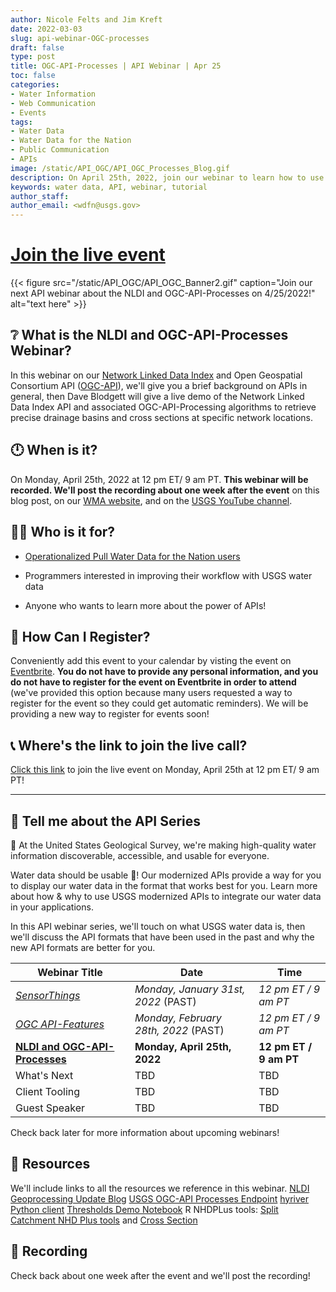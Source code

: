 ```yaml
---
author: Nicole Felts and Jim Kreft
date: 2022-03-03
slug: api-webinar-OGC-processes
draft: false
type: post
title: OGC-API-Processes | API Webinar | Apr 25
toc: false
categories:
- Water Information
- Web Communication
- Events
tags:
- Water Data
- Water Data for the Nation
- Public Communication
- APIs
image: /static/API_OGC/API_OGC_Processes_Blog.gif
description: On April 25th, 2022, join our webinar to learn how to use USGS's Network Linked Data Index and OGC-API Processes Application Programming Interfaces to serve your unique water data display needs.
keywords: water data, API, webinar, tutorial
author_staff:
author_email: <wdfn@usgs.gov>
---
```

# [Join the live event](https://teams.microsoft.com/l/meetup-join/19%3ameeting_MGU4Mjc3NmMtZGMzMy00MjRiLTljZDEtYjdhM2QxYWQ3NGM3%40thread.v2/0?context=%7b%22Tid%22%3a%220693b5ba-4b18-4d7b-9341-f32f400a5494%22%2c%22Oid%22%3a%2274c01c76-7d2c-4555-94ec-9e22ecb44037%22%2c%22IsBroadcastMeeting%22%3atrue%7d&btype=a&role=a)

<div class="grid-row">
{{< figure src="/static/API_OGC/API_OGC_Banner2.gif" caption="Join our next API webinar about the NLDI and OGC-API-Processes on 4/25/2022!" alt="text here" >}}
</div>

## ❔ What is the NLDI and OGC-API-Processes Webinar?
In this webinar on our [Network Linked Data Index](https://waterdata.usgs.gov/blog/nldi-intro/) and Open Geospatial Consortium API ([OGC-API](https://ogcapi.ogc.org/)), we'll give you a brief background on APIs in general, then Dave Blodgett will give a live demo of the Network Linked Data Index API and associated OGC-API-Processing algorithms to retrieve precise drainage basins and cross sections at specific network locations.

## 🕛 When is it?
On Monday, April 25th, 2022 at 12 pm ET/ 9 am PT. **This webinar will be recorded. We'll post the recording about one week after the event** on this blog post, on our [WMA website](https://www.usgs.gov/mission-areas/water-resources), and on the [USGS YouTube channel](https://www.youtube.com/channel/UCeXH8GZyV3sVqAr45AvupOA).


## 👩‍💻 Who is it for?
- [Operationalized Pull Water Data for the Nation users](https://waterdata.usgs.gov/blog/user_operational_pull/)

- Programmers interested in improving their workflow with USGS water data

- Anyone who wants to learn more about the power of APIs!


## 📆 How Can I Register?
Conveniently add this event to your calendar by visting the event on [Eventbrite](https://www.eventbrite.com/e/ogc-processes-apis-easily-integrate-real-time-water-data-tickets-252228220397). <b>You do not have to provide any personal information, and you do not have to register for the event on Eventbrite in order to attend</b> (we've provided this option because many users requested a way to register for the event so they could get automatic reminders). We will be providing a new way to register for events soon!

## 📞 Where's the link to join the live call?
[Click this link](https://teams.microsoft.com/l/meetup-join/19%3ameeting_MGU4Mjc3NmMtZGMzMy00MjRiLTljZDEtYjdhM2QxYWQ3NGM3%40thread.v2/0?context=%7b%22Tid%22%3a%220693b5ba-4b18-4d7b-9341-f32f400a5494%22%2c%22Oid%22%3a%2274c01c76-7d2c-4555-94ec-9e22ecb44037%22%2c%22IsBroadcastMeeting%22%3atrue%7d&btype=a&role=a) to join the live event on Monday, April 25th at 12 pm ET/ 9 am PT!

----

## 🤩 Tell me about the API Series
🙌 At the United States Geological Survey, we're making high-quality water information discoverable, accessible, and usable for everyone.

Water data should be usable 🦾! Our modernized APIs provide a way for you to display our water data in the format that works best for you. Learn more about how & why to use USGS modernized APIs to integrate our water data in your applications.

In this API webinar series, we'll touch on what USGS water data is, then we'll discuss the API formats that have been used in the past and why the new API formats are better for you.

| Webinar Title | Date | Time |
|------|----------|-------|
*[SensorThings](https://www.youtube.com/watch?v=n7TQoJAQ8WI)* | *Monday, January 31st, 2022* (PAST) | *12 pm ET / 9 am PT*
*[OGC API-Features](https://www.youtube.com/watch?v=ppLyZjovmxQ)* | *Monday, February 28th, 2022* (PAST) | *12 pm ET / 9 am PT*
**[NLDI and OGC-API-Processes](https://teams.microsoft.com/l/meetup-join/19%3ameeting_MGU4Mjc3NmMtZGMzMy00MjRiLTljZDEtYjdhM2QxYWQ3NGM3%40thread.v2/0?context=%7b%22Tid%22%3a%220693b5ba-4b18-4d7b-9341-f32f400a5494%22%2c%22Oid%22%3a%2274c01c76-7d2c-4555-94ec-9e22ecb44037%22%2c%22IsBroadcastMeeting%22%3atrue%7d&btype=a&role=a)** | **Monday, April 25th, 2022** | **12 pm ET / 9 am PT**
What's Next | TBD | TBD
Client Tooling | TBD | TBD
Guest Speaker | TBD | TBD

Check back later for more information about upcoming webinars!

## 📓 Resources
We'll include links to all the resources we reference in this webinar.
[NLDI Geoprocessing Update Blog](https://waterdata.usgs.gov/blog/nldi_processes/)
[USGS OGC-API Processes Endpoint](https://labs.waterdata.usgs.gov/api/nldi/pygeoapi)
[hyriver Python client](https://hyriver.readthedocs.io/en/latest/notebooks/pygeoapi.html)
[Thresholds Demo Notebook](https://nbviewer.org/github/ACWI-SSWD/nldi_xstool_thresholds_test/blob/main/notebooks/Threshold_XSTool_Demo.ipynb)
R NHDPLus tools: [Split Catchment NHD Plus tools](https://usgs-r.github.io/nhdplusTools/reference/get_split_catchment.html) and [Cross Section](https://usgs-r.github.io/nhdplusTools/reference/get_xs_points.html)

## 🎥 Recording
Check back about one week after the event and we'll post the recording!